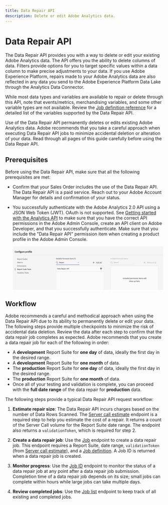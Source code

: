 ```yaml
---
title: Data Repair API
description: Delete or edit Adobe Analytics data.
---
```


# Data Repair API

The Data Repair API provides you with a way to delete or edit your existing Adobe Analytics data. The API offers you the ability to delete columns of data. Filters provide options for you to target specific values within a data column to make precise adjustments to your data. If you use Adobe Experience Platform, repairs made to your Adobe Analytics data are also reflected in any data you send to the Adobe Experience Platform Data Lake through the Analytics Data Connector.

While most data types and variables are available to repair or delete through this API, note that events/metrics, merchandising variables, and some other variable types are not available. Review the [Job definition reference](json-body.md) for a detailed list of the variables supported by the Data Repair API.

<InlineAlert variant="warning" slots="text"/>

Use of the Data Repair API permanently deletes or edits existing Adobe Analytics data. Adobe recommends that you take a careful approach when executing Data Repair API jobs to minimize accidental deletion or alteration of your data. Read through all pages of this guide carefully before using the Data Repair API.

## Prerequisites

Before using the Data Repair API, make sure that all the following prerequisites are met:

* Confirm that your Sales Order includes the use of the Data Repair API. The Data Repair API is a paid service. Reach out to your Adobe Account Manager for details and confirmation of your status.
* You successfully authenticate with the Adobe Analytics 2.0 API using a JSON Web Token (JWT). OAuth is not supported. See [Getting started with the Analytics API](../../index.md) to make sure that you have the correct API permissions in the Adobe Admin Console, create an API client on Adobe Developer, and that you successfully authenticate. Make sure that you include the "Data Repair API" permission item when creating a product profile in the Adobe Admin Console.

   ![data repair permission](../../../images/data-repair-permission.png)

## Workflow

Adobe recommends a careful and methodical approach when using the Data Repair API due to its ability to permanently delete or edit your data. The following steps provide multiple checkpoints to minimize the risk of accidental data deletion. Review the data after each step to confirm that the data repair job completes as expected. Adobe recommends that you create a data repair job for each of the following in order:

* A **development** Report Suite for **one day** of data, ideally the first day in the desired range.
* A **development** Report Suite for **one month** of data.
* The **production** Report Suite for **one day**  of data, ideally the first day in the desired range.
* The **production** Report Suite for **one month** of data.
* Once all of your testing and validation is complete, you can proceed with the **full date range** of the data repair for **production** data.

The following steps provide a typical Data Repair API request workflow:

1. **Estimate repair size**: The Data Repair API incurs charges based on the number of Data Rows Scanned. The [Server call estimate](server-call-estimate.md) endpoint is a required step to help you estimate the cost of a repair. It returns a count of the Server Call volume for the Report Suite date range. The endpoint also returns a `validationToken`, which is required for step 2.

2. **Create a data repair job**: Use the [Job](job.md) endpoint to create a data repair job. This endpoint requires a Report Suite, date range, `validationToken` (from [Server call estimate](server-call-estimate.md)), and a [Job definition](json-body.md). A Job ID is returned when a data repair job is created.

3. **Monitor progress**: Use the [Job ID](job.md#view-an-individual-job) endpoint to monitor the status of a data repair job at any point after a data repair job submission. Completion time of a data repair job depends on its size; small jobs can complete within hours while large jobs can take multiple days.

4. **Review completed jobs**: Use the [Job list](job.md#view-a-job-list) endpoint to keep track of all existing and completed jobs.

